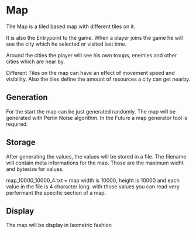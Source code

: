 # Map

The Map is a tiled based map with different tiles on it.

It is also the Entrypoint to the game. When a player joins the game he will see the city which he selected or visited last time.

Around the cities the player will see his own troups, enemies and other cities which are near by.

Different Tiles on the map can have an effect of movement speed and visibility. Also the tiles define the amount of resources a city can get nearby.

## Generation
For the start the map can be just generated randomly.
The map will be generated with Perlin Noise algorithm.
In the Future a map generator tool is required.

## Storage
After generating the values, the values will be stored in a file. The filename will contain meta informations for the map. Those are the maximum widht and bytesize for values. 

map_10000_10000_4.txt = map width is 10000, height is 10000 and each value in the file is 4 character long. with those values you can read very performant the specific section of a map.

## Display

The map will be display in Isometric fashion

